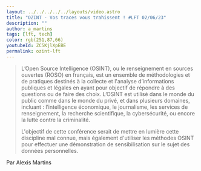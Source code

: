 ```yaml
---
layout: ../../../../../layouts/video.astro
title: "OZINT - Vos traces vous trahissent ! #LFT 02/06/23"
description: ""
author: a_martins
tags: [lft, tech]
color: rgb(251,87,66)
youtubeId: ZC5KjlXpEBE
permalink: ozint-lft
---
```


> L’Open Source Intelligence (OSINT), ou le renseignement en sources ouvertes (ROSO) en français, est un ensemble de méthodologies et de pratiques destinés à la collecte et l'analyse d’informations publiques et légales en ayant pour objectif de répondre à des questions ou de faire des choix. L’OSINT est utilisé dans le monde du public comme dans le monde du privé, et dans plusieurs domaines, incluant : l’intelligence économique, le journalisme, les services de renseignement, la recherche scientifique, la cybersécurité, ou encore la lutte contre la criminalité.
>
> L'objectif de cette conférence serait de mettre en lumière cette discipline mal connue, mais également d'utiliser les méthodes OSINT pour effectuer une démonstration de sensibilisation sur le sujet des données personnelles.

Par Alexis Martins